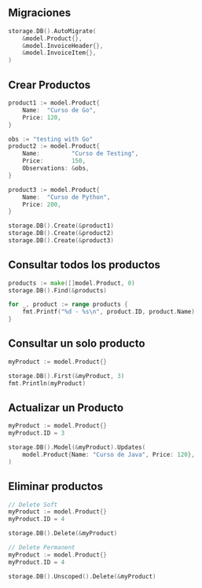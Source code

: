 ## Migraciones

```go
storage.DB().AutoMigrate(
    &model.Product{},
    &model.InvoiceHeader{},
    &model.InvoiceItem{},
)
```

## Crear Productos

```go
product1 := model.Product{
    Name:  "Curso de Go",
    Price: 120,
}

obs := "testing with Go"
product2 := model.Product{
    Name:         "Curso de Testing",
    Price:        150,
    Observations: &obs,
}

product3 := model.Product{
    Name:  "Curso de Python",
    Price: 200,
}

storage.DB().Create(&product1)
storage.DB().Create(&product2)
storage.DB().Create(&product3)
```

## Consultar todos los productos

```go
products := make([]model.Product, 0)
storage.DB().Find(&products)

for _, product := range products {
    fmt.Printf("%d - %s\n", product.ID, product.Name)
}
```

## Consultar un solo producto

```go
myProduct := model.Product{}

storage.DB().First(&myProduct, 3)
fmt.Println(myProduct)
```

## Actualizar un Producto

```go
myProduct := model.Product{}
myProduct.ID = 3

storage.DB().Model(&myProduct).Updates(
    model.Product{Name: "Curso de Java", Price: 120},
)
```

## Eliminar productos

```go
// Delete Soft
myProduct := model.Product{}
myProduct.ID = 4

storage.DB().Delete(&myProduct)

// Delete Permanent
myProduct := model.Product{}
myProduct.ID = 4

storage.DB().Unscoped().Delete(&myProduct)
```
